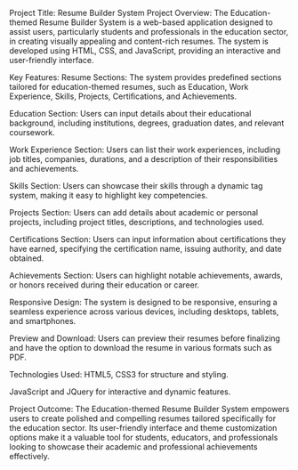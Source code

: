 Project Title: Resume Builder System
Project Overview: The Education-themed Resume Builder System is a web-based application designed to assist users, particularly students and professionals in the education sector, in creating visually appealing and content-rich resumes. The system is developed using HTML, CSS, and JavaScript, providing an interactive and user-friendly interface.

Key Features:
Resume Sections:
The system provides predefined sections tailored for education-themed resumes, such as Education, Work Experience, Skills, Projects, Certifications, and Achievements.

Education Section:
Users can input details about their educational background, including institutions, degrees, graduation dates, and relevant coursework.

Work Experience Section:
Users can list their work experiences, including job titles, companies, durations, and a description of their responsibilities and achievements.

Skills Section:
Users can showcase their skills through a dynamic tag system, making it easy to highlight key competencies.

Projects Section:
Users can add details about academic or personal projects, including project titles, descriptions, and technologies used.

Certifications Section:
Users can input information about certifications they have earned, specifying the certification name, issuing authority, and date obtained.

Achievements Section:
Users can highlight notable achievements, awards, or honors received during their education or career.

Responsive Design:
The system is designed to be responsive, ensuring a seamless experience across various devices, including desktops, tablets, and smartphones.

Preview and Download:
Users can preview their resumes before finalizing and have the option to download the resume in various formats such as PDF.

Technologies Used:
HTML5, CSS3 for structure and styling.

JavaScript and JQuery for interactive and dynamic features.

Project Outcome:
The Education-themed Resume Builder System empowers users to create polished and compelling resumes tailored specifically for the education sector. Its user-friendly interface and theme customization options make it a valuable tool for students, educators, and professionals looking to showcase their academic and professional achievements effectively.
